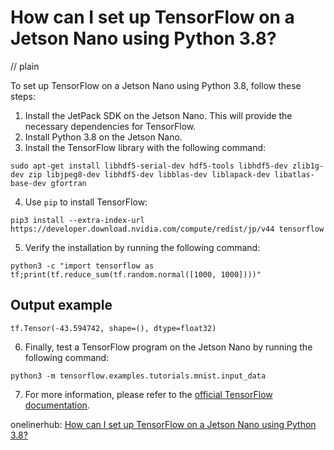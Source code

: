 # How can I set up TensorFlow on a Jetson Nano using Python 3.8?
// plain

To set up TensorFlow on a Jetson Nano using Python 3.8, follow these steps:

1. Install the JetPack SDK on the Jetson Nano. This will provide the necessary dependencies for TensorFlow.
2. Install Python 3.8 on the Jetson Nano.
3. Install the TensorFlow library with the following command:

```
sudo apt-get install libhdf5-serial-dev hdf5-tools libhdf5-dev zlib1g-dev zip libjpeg8-dev libhdf5-dev libblas-dev liblapack-dev libatlas-base-dev gfortran
```

4. Use `pip` to install TensorFlow:

```
pip3 install --extra-index-url https://developer.download.nvidia.com/compute/redist/jp/v44 tensorflow
```

5. Verify the installation by running the following command:

```
python3 -c "import tensorflow as tf;print(tf.reduce_sum(tf.random.normal([1000, 1000])))"
```

## Output example

```
tf.Tensor(-43.594742, shape=(), dtype=float32)
```

6. Finally, test a TensorFlow program on the Jetson Nano by running the following command:

```
python3 -m tensorflow.examples.tutorials.mnist.input_data
```

7. For more information, please refer to the [official TensorFlow documentation](https://www.tensorflow.org/install/pip).

onelinerhub: [How can I set up TensorFlow on a Jetson Nano using Python 3.8?](https://onelinerhub.com/python-tensorflow/how-can-i-set-up-tensorflow-on-a-jetson-nano-using-python----)